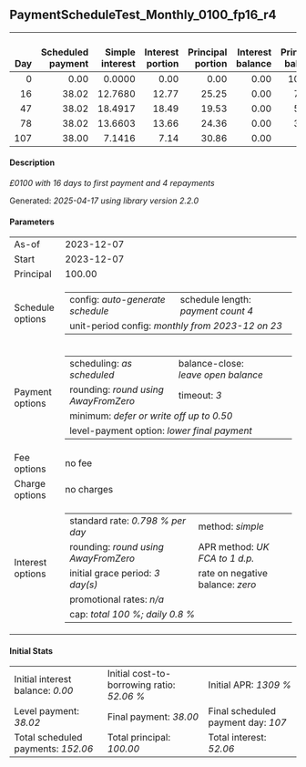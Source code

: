 <h2>PaymentScheduleTest_Monthly_0100_fp16_r4</h2>
<table>
    <thead style="vertical-align: bottom;">
        <th style="text-align: right;">Day</th>
        <th style="text-align: right;">Scheduled payment</th>
        <th style="text-align: right;">Simple interest</th>
        <th style="text-align: right;">Interest portion</th>
        <th style="text-align: right;">Principal portion</th>
        <th style="text-align: right;">Interest balance</th>
        <th style="text-align: right;">Principal balance</th>
        <th style="text-align: right;">Total simple interest</th>
        <th style="text-align: right;">Total interest</th>
        <th style="text-align: right;">Total principal</th>
    </thead>
    <tr style="text-align: right;">
        <td class="ci00">0</td>
        <td class="ci01" style="white-space: nowrap;">0.00</td>
        <td class="ci02">0.0000</td>
        <td class="ci03">0.00</td>
        <td class="ci04">0.00</td>
        <td class="ci05">0.00</td>
        <td class="ci06">100.00</td>
        <td class="ci07">0.0000</td>
        <td class="ci08">0.00</td>
        <td class="ci09">0.00</td>
    </tr>
    <tr style="text-align: right;">
        <td class="ci00">16</td>
        <td class="ci01" style="white-space: nowrap;">38.02</td>
        <td class="ci02">12.7680</td>
        <td class="ci03">12.77</td>
        <td class="ci04">25.25</td>
        <td class="ci05">0.00</td>
        <td class="ci06">74.75</td>
        <td class="ci07">12.7680</td>
        <td class="ci08">12.77</td>
        <td class="ci09">25.25</td>
    </tr>
    <tr style="text-align: right;">
        <td class="ci00">47</td>
        <td class="ci01" style="white-space: nowrap;">38.02</td>
        <td class="ci02">18.4917</td>
        <td class="ci03">18.49</td>
        <td class="ci04">19.53</td>
        <td class="ci05">0.00</td>
        <td class="ci06">55.22</td>
        <td class="ci07">31.2597</td>
        <td class="ci08">31.26</td>
        <td class="ci09">44.78</td>
    </tr>
    <tr style="text-align: right;">
        <td class="ci00">78</td>
        <td class="ci01" style="white-space: nowrap;">38.02</td>
        <td class="ci02">13.6603</td>
        <td class="ci03">13.66</td>
        <td class="ci04">24.36</td>
        <td class="ci05">0.00</td>
        <td class="ci06">30.86</td>
        <td class="ci07">44.9200</td>
        <td class="ci08">44.92</td>
        <td class="ci09">69.14</td>
    </tr>
    <tr style="text-align: right;">
        <td class="ci00">107</td>
        <td class="ci01" style="white-space: nowrap;">38.00</td>
        <td class="ci02">7.1416</td>
        <td class="ci03">7.14</td>
        <td class="ci04">30.86</td>
        <td class="ci05">0.00</td>
        <td class="ci06">0.00</td>
        <td class="ci07">52.0616</td>
        <td class="ci08">52.06</td>
        <td class="ci09">100.00</td>
    </tr>
</table>
<h4>Description</h4>
<p><i>£0100 with 16 days to first payment and 4 repayments</i></p>
<p>Generated: <i>2025-04-17 using library version 2.2.0</i></p>
<h4>Parameters</h4>
<table>
    <tr>
        <td>As-of</td>
        <td>2023-12-07</td>
    </tr>
    <tr>
        <td>Start</td>
        <td>2023-12-07</td>
    </tr>
    <tr>
        <td>Principal</td>
        <td>100.00</td>
    </tr>
    <tr>
        <td>Schedule options</td>
        <td>
            <table>
                <tr>
                    <td>config: <i>auto-generate schedule</i></td>
                    <td>schedule length: <i><i>payment count</i> 4</i></td>
                </tr>
                <tr>
                    <td colspan="2" style="white-space: nowrap;">unit-period config: <i>monthly from 2023-12 on 23</i></td>
                </tr>
            </table>
        </td>
    </tr>
    <tr>
        <td>Payment options</td>
        <td>
            <table>
                <tr>
                    <td>scheduling: <i>as scheduled</i></td>
                    <td>balance-close: <i>leave&nbsp;open&nbsp;balance</i></td>
                </tr>
                <tr>
                    <td>rounding: <i>round using AwayFromZero</i></td>
                    <td>timeout: <i>3</i></td>
                </tr>
                <tr>
                    <td colspan='2'>minimum: <i>defer&nbsp;or&nbsp;write&nbsp;off&nbsp;up&nbsp;to&nbsp;0.50</i></td>
                </tr>
                <tr>
                    <td colspan='2'>level-payment option: <i>lower&nbsp;final&nbsp;payment</i></td>
                </tr>
            </table>
        </td>
    </tr>
    <tr>
        <td>Fee options</td>
        <td>no fee
        </td>
    </tr>
    <tr>
        <td>Charge options</td>
        <td>no charges
        </td>
    </tr>
    <tr>
        <td>Interest options</td>
        <td>
            <table>
                <tr>
                    <td>standard rate: <i>0.798 % per day</i></td>
                    <td>method: <i>simple</i></td>
                </tr>
                <tr>
                    <td>rounding: <i>round using AwayFromZero</i></td>
                    <td>APR method: <i>UK FCA to 1 d.p.</i></td>
                </tr>
                <tr>
                    <td>initial grace period: <i>3 day(s)</i></td>
                    <td>rate on negative balance: <i>zero</i></td>
                </tr>
                <tr>
                    <td colspan="2">promotional rates: <i><i>n/a</i></i></td>
                </tr>
                <tr>
                    <td colspan="2">cap: <i>total 100 %; daily 0.8 %</td>
                </tr>
            </table>
        </td>
    </tr>
</table>
<h4>Initial Stats</h4>
<table>
    <tr>
        <td>Initial interest balance: <i>0.00</i></td>
        <td>Initial cost-to-borrowing ratio: <i>52.06 %</i></td>
        <td>Initial APR: <i>1309 %</i></td>
    </tr>
    <tr>
        <td>Level payment: <i>38.02</i></td>
        <td>Final payment: <i>38.00</i></td>
        <td>Final scheduled payment day: <i>107</i></td>
    </tr>
    <tr>
        <td>Total scheduled payments: <i>152.06</i></td>
        <td>Total principal: <i>100.00</i></td>
        <td>Total interest: <i>52.06</i></td>
    </tr>
</table>
